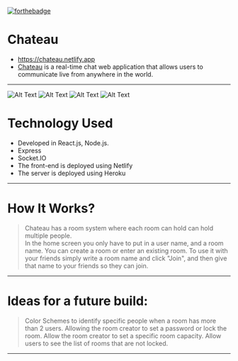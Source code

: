 
[![forthebadge](https://forthebadge.com/images/badges/made-with-javascript.svg)](https://forthebadge.com)

# Chateau
* https://chateau.netlify.app
* [Chateau](https://chateau.netlify.app) is a real-time chat web application that allows users to communicate live from anywhere in the world.
<hr>


![Alt Text](https://imgur.com/vrF1ilM.png)
![Alt Text](https://imgur.com/SMUkpKm.png)
![Alt Text](https://imgur.com/xc2GAdg.png)
![Alt Text](https://imgur.com/j7Pqox9.png)

# Technology Used
* Developed in React.js, Node.js.
* Express
* Socket.IO
* The front-end is deployed using Netlify
* The server is deployed using Heroku
<hr>


# How It Works?
> Chateau has a room system where each room can hold can hold multiple people.  
> In the home screen you only have to put in a user name, and a room name.  You can create a room or enter an existing room.
> To use it with your friends simply write a room name and click "Join", and then give that name to your friends so they can join.
<hr>

# Ideas for a future build:
> Color Schemes to identify specific people when a room has more than 2 users.
> Allowing the room creator to set a password or lock the room.
> Allow the room creator to set a specific room capacity.
> Allow users to see the list of rooms that are not locked.
<hr>

